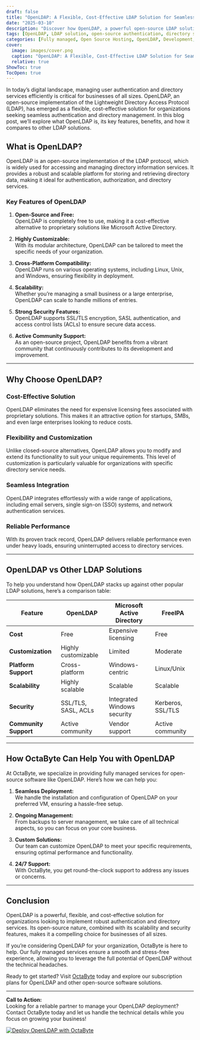 ```yaml
---
draft: false
title: "OpenLDAP: A Flexible, Cost-Effective LDAP Solution for Seamless Authentication"
date: "2025-03-10"
description: "Discover how OpenLDAP, a powerful open-source LDAP solution, can streamline authentication and directory services for your organization. Learn about its features, benefits, and how it compares to other LDAP solutions."
tags: [OpenLDAP, LDAP solution, open-source authentication, directory services, OpenLDAP vs Active Directory, OpenLDAP vs FreeIPA, managed LDAP services, OctaByte, open-source software, server management]
categories: [Fully managed, Open Source Hosting, OpenLDAP, Development, Dev Ops]
cover:
  image: images/cover.png
  caption: "OpenLDAP: A Flexible, Cost-Effective LDAP Solution for Seamless Authentication"
  relative: true
ShowToc: true
TocOpen: true
---
```



In today’s digital landscape, managing user authentication and directory services efficiently is critical for businesses of all sizes. OpenLDAP, an open-source implementation of the Lightweight Directory Access Protocol (LDAP), has emerged as a flexible, cost-effective solution for organizations seeking seamless authentication and directory management. In this blog post, we’ll explore what OpenLDAP is, its key features, benefits, and how it compares to other LDAP solutions.

## What is OpenLDAP?

OpenLDAP is an open-source implementation of the LDAP protocol, which is widely used for accessing and managing directory information services. It provides a robust and scalable platform for storing and retrieving directory data, making it ideal for authentication, authorization, and directory services.

### Key Features of OpenLDAP

1. **Open-Source and Free:**  
   OpenLDAP is completely free to use, making it a cost-effective alternative to proprietary solutions like Microsoft Active Directory.

2. **Highly Customizable:**  
   With its modular architecture, OpenLDAP can be tailored to meet the specific needs of your organization.

3. **Cross-Platform Compatibility:**  
   OpenLDAP runs on various operating systems, including Linux, Unix, and Windows, ensuring flexibility in deployment.

4. **Scalability:**  
   Whether you’re managing a small business or a large enterprise, OpenLDAP can scale to handle millions of entries.

5. **Strong Security Features:**  
   OpenLDAP supports SSL/TLS encryption, SASL authentication, and access control lists (ACLs) to ensure secure data access.

6. **Active Community Support:**  
   As an open-source project, OpenLDAP benefits from a vibrant community that continuously contributes to its development and improvement.

---

## Why Choose OpenLDAP?

### Cost-Effective Solution
OpenLDAP eliminates the need for expensive licensing fees associated with proprietary solutions. This makes it an attractive option for startups, SMBs, and even large enterprises looking to reduce costs.

### Flexibility and Customization
Unlike closed-source alternatives, OpenLDAP allows you to modify and extend its functionality to suit your unique requirements. This level of customization is particularly valuable for organizations with specific directory service needs.

### Seamless Integration
OpenLDAP integrates effortlessly with a wide range of applications, including email servers, single sign-on (SSO) systems, and network authentication services.

### Reliable Performance
With its proven track record, OpenLDAP delivers reliable performance even under heavy loads, ensuring uninterrupted access to directory services.

---

## OpenLDAP vs Other LDAP Solutions

To help you understand how OpenLDAP stacks up against other popular LDAP solutions, here’s a comparison table:

| Feature                | OpenLDAP               | Microsoft Active Directory | FreeIPA                  |
|------------------------|------------------------|----------------------------|--------------------------|
| **Cost**               | Free                  | Expensive licensing        | Free                    |
| **Customization**      | Highly customizable   | Limited                   | Moderate                |
| **Platform Support**   | Cross-platform        | Windows-centric            | Linux/Unix              |
| **Scalability**        | Highly scalable       | Scalable                  | Scalable                |
| **Security**           | SSL/TLS, SASL, ACLs   | Integrated Windows security| Kerberos, SSL/TLS       |
| **Community Support**  | Active community      | Vendor support             | Active community        |

---

## How OctaByte Can Help You with OpenLDAP

At OctaByte, we specialize in providing fully managed services for open-source software like OpenLDAP. Here’s how we can help you:

1. **Seamless Deployment:**  
   We handle the installation and configuration of OpenLDAP on your preferred VM, ensuring a hassle-free setup.

2. **Ongoing Management:**  
   From backups to server management, we take care of all technical aspects, so you can focus on your core business.

3. **Custom Solutions:**  
   Our team can customize OpenLDAP to meet your specific requirements, ensuring optimal performance and functionality.

4. **24/7 Support:**  
   With OctaByte, you get round-the-clock support to address any issues or concerns.

---

## Conclusion

OpenLDAP is a powerful, flexible, and cost-effective solution for organizations looking to implement robust authentication and directory services. Its open-source nature, combined with its scalability and security features, makes it a compelling choice for businesses of all sizes.

If you’re considering OpenLDAP for your organization, OctaByte is here to help. Our fully managed services ensure a smooth and stress-free experience, allowing you to leverage the full potential of OpenLDAP without the technical headaches.

Ready to get started? Visit [OctaByte](https://octabyte.io) today and explore our subscription plans for OpenLDAP and other open-source software solutions.

---

**Call to Action:**  
Looking for a reliable partner to manage your OpenLDAP deployment? Contact OctaByte today and let us handle the technical details while you focus on growing your business!

[![Deploy OpenLDAP with OctaByte](/images/deploy-on-octabyte.png)](https://octabyte.io/fully-managed-open-source-services/development/dev-ops/openldap)